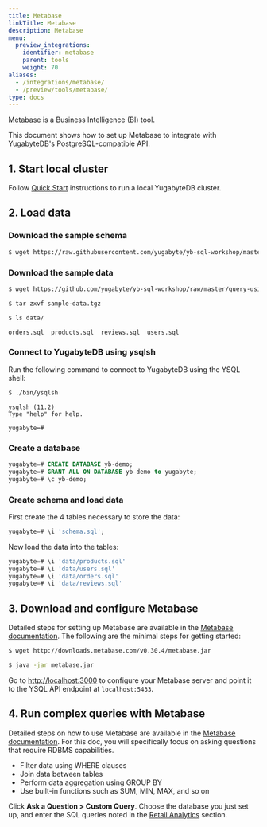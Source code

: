 ```yaml
---
title: Metabase
linkTitle: Metabase
description: Metabase
menu:
  preview_integrations:
    identifier: metabase
    parent: tools
    weight: 70
aliases:
  - /integrations/metabase/
  - /preview/tools/metabase/
type: docs
---
```


[Metabase](https://www.metabase.com/) is a Business Intelligence (BI) tool.

This document shows how to set up Metabase to integrate with YugabyteDB's PostgreSQL-compatible API.

## 1. Start local cluster

Follow [Quick Start](../../../quick-start/) instructions to run a local YugabyteDB cluster.

## 2. Load data

### Download the sample schema

```sh
$ wget https://raw.githubusercontent.com/yugabyte/yb-sql-workshop/master/query-using-bi-tools/schema.sql
```

### Download the sample data

```sh
$ wget https://github.com/yugabyte/yb-sql-workshop/raw/master/query-using-bi-tools/sample-data.tgz
```

```sh
$ tar zxvf sample-data.tgz
```

```sh
$ ls data/
```

```output
orders.sql  products.sql  reviews.sql  users.sql
```

### Connect to YugabyteDB using ysqlsh

Run the following command to connect to YugabyteDB using the YSQL shell:

```sh
$ ./bin/ysqlsh
```

```output
ysqlsh (11.2)
Type "help" for help.

yugabyte=#
```

### Create a database

```sql
yugabyte=# CREATE DATABASE yb-demo;
yugabyte=# GRANT ALL ON DATABASE yb-demo to yugabyte;
yugabyte=# \c yb-demo;
```

### Create schema and load data

First create the 4 tables necessary to store the data:

```sql
yugabyte=# \i 'schema.sql';
```

Now load the data into the tables:

```sql
yugabyte=# \i 'data/products.sql'
yugabyte=# \i 'data/users.sql'
yugabyte=# \i 'data/orders.sql'
yugabyte=# \i 'data/reviews.sql'
```

## 3. Download and configure Metabase

Detailed steps for setting up Metabase are available in the [Metabase documentation](https://www.metabase.com/docs/latest/setting-up-metabase.html). The following are the minimal steps for getting started:

```sh
$ wget http://downloads.metabase.com/v0.30.4/metabase.jar
```

```sh
$ java -jar metabase.jar
```

Go to <http://localhost:3000> to configure your Metabase server and point it to the YSQL API endpoint at `localhost:5433`.

## 4. Run complex queries with Metabase

Detailed steps on how to use Metabase are available in the [Metabase documentation](https://www.metabase.com/docs/latest/getting-started.html). For this doc, you will specifically focus on asking questions that require RDBMS capabilities.

- Filter data using WHERE clauses
- Join data between tables
- Perform data aggregation using GROUP BY
- Use built-in functions such as SUM, MIN, MAX, and so on

Click **Ask a Question > Custom Query**. Choose the database you just set up, and enter the SQL queries noted in the [Retail Analytics](../../../sample-data/retail-analytics/) section.
